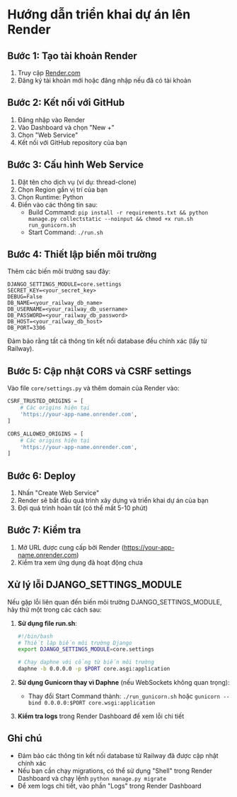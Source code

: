 # Hướng dẫn triển khai dự án lên Render

## Bước 1: Tạo tài khoản Render

1. Truy cập [Render.com](https://render.com)
2. Đăng ký tài khoản mới hoặc đăng nhập nếu đã có tài khoản

## Bước 2: Kết nối với GitHub

1. Đăng nhập vào Render
2. Vào Dashboard và chọn "New +"
3. Chọn "Web Service"
4. Kết nối với GitHub repository của bạn

## Bước 3: Cấu hình Web Service

1. Đặt tên cho dịch vụ (ví dụ: thread-clone)
2. Chọn Region gần vị trí của bạn
3. Chọn Runtime: Python
4. Điền vào các thông tin sau:
   - Build Command: `pip install -r requirements.txt && python manage.py collectstatic --noinput && chmod +x run.sh run_gunicorn.sh`
   - Start Command: `./run.sh`

## Bước 4: Thiết lập biến môi trường

Thêm các biến môi trường sau đây:

```
DJANGO_SETTINGS_MODULE=core.settings
SECRET_KEY=<your_secret_key>
DEBUG=False
DB_NAME=<your_railway_db_name>
DB_USERNAME=<your_railway_db_username>
DB_PASSWORD=<your_railway_db_password>
DB_HOST=<your_railway_db_host>
DB_PORT=3306
```

Đảm bảo rằng tất cả thông tin kết nối database đều chính xác (lấy từ Railway).

## Bước 5: Cập nhật CORS và CSRF settings

Vào file `core/settings.py` và thêm domain của Render vào:

```python
CSRF_TRUSTED_ORIGINS = [
    # Các origins hiện tại
    'https://your-app-name.onrender.com',
]

CORS_ALLOWED_ORIGINS = [
    # Các origins hiện tại
    'https://your-app-name.onrender.com',
]
```

## Bước 6: Deploy

1. Nhấn "Create Web Service"
2. Render sẽ bắt đầu quá trình xây dựng và triển khai dự án của bạn
3. Đợi quá trình hoàn tất (có thể mất 5-10 phút)

## Bước 7: Kiểm tra

1. Mở URL được cung cấp bởi Render (https://your-app-name.onrender.com)
2. Kiểm tra xem ứng dụng đã hoạt động chưa

## Xử lý lỗi DJANGO_SETTINGS_MODULE

Nếu gặp lỗi liên quan đến biến môi trường DJANGO_SETTINGS_MODULE, hãy thử một trong các cách sau:

1. **Sử dụng file run.sh**:

   ```bash
   #!/bin/bash
   # Thiết lập biến môi trường Django
   export DJANGO_SETTINGS_MODULE=core.settings

   # Chạy daphne với cổng từ biến môi trường
   daphne -b 0.0.0.0 -p $PORT core.asgi:application
   ```

2. **Sử dụng Gunicorn thay vì Daphne** (nếu WebSockets không quan trọng):

   - Thay đổi Start Command thành: `./run_gunicorn.sh` hoặc `gunicorn --bind 0.0.0.0:$PORT core.wsgi:application`

3. **Kiểm tra logs** trong Render Dashboard để xem lỗi chi tiết

## Ghi chú

- Đảm bảo các thông tin kết nối database từ Railway đã được cập nhật chính xác
- Nếu bạn cần chạy migrations, có thể sử dụng "Shell" trong Render Dashboard và chạy lệnh `python manage.py migrate`
- Để xem logs chi tiết, vào phần "Logs" trong Render Dashboard
